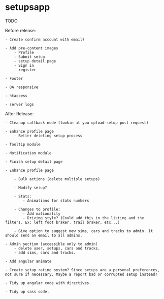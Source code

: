 setupsapp
============

TODO

Before release:

    - Create confirm account with email?

    - Add pre-content images
        - Profile
        - Submit setup
        - setup detail page
        - Sign in
        - register

    - Footer

    - QA responsive

    - htaccess

    - server logs


After Release:

    - Cleanup callback node (lookin at you upload-setup post request)

    - Enhance profile page
        - Better deleting setup process

    - Tooltip module

    - Notification module

    - Finish setup detail page

    - Enhance profile page

        - Bulk actions (delete multiple setups)

        - Modify setup?

        - Stats:
            - Animations for stats numbers

        - Changes to profile:
            - Add nationality
            - Driving style? (Could add this in the listing and the filters. Ex: left foot braker, trail braker, etc...)

        - Give option to suggest new sims, cars and tracks to admin. It should send an email to all admins.

    - Admin section (accessible only to admin)
        - delete user, setups, cars and tracks.
        - add sims, cars and tracks.

    - Add angular animate

    - Create setup rating system? Since setups are a personal preferences, not sure if necessary. Maybe a report bad or corrupted setup instead?

    - Tidy up angular code with directives.

    - Tidy up sass code.